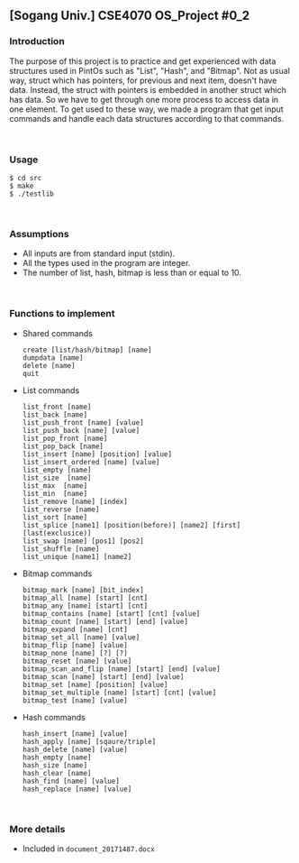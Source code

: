 ## [Sogang Univ.] CSE4070 OS_Project #0_2

### Introduction
The purpose of this project is to practice and get experienced with data structures used in PintOs such as "List", "Hash", and "Bitmap". Not as usual way, struct which has pointers, for previous and next item, doesn't have data. Instead, the struct with pointers is embedded in another struct which has data. So we have to get through one more process to access data in one element. To get used to these way, we made a program that get input commands and handle each data structures according to that commands. 

<br>

### Usage

```
$ cd src
$ make
$ ./testlib
```

<br>

### Assumptions
- All inputs are from standard input (stdin).
- All the types used in the program are integer.
- The number of list, hash, bitmap is less than or equal to 10.

<br>

### Functions to implement
* Shared commands

  ```
  create [list/hash/bitmap] [name]
  dumpdata [name]
  delete [name]
  quit
  ```

* List commands

  ```
  list_front [name]
  list_back [name]
  list_push_front [name] [value]
  list_push_back [name] [value]
  list_pop_front [name]
  list_pop_back [name]
  list_insert [name] [position] [value]
  list_insert_ordered [name] [value]
  list_empty [name]
  list_size  [name]
  list_max  [name]
  list_min  [name]
  list_remove [name] [index]
  list_reverse [name]
  list_sort [name]
  list_splice [name1] [position(before)] [name2] [first] [last(exclusice)]
  list_swap [name] [pos1] [pos2]
  list_shuffle [name]
  list_unique [name1] [name2]
  ```

* Bitmap commands

  ```
  bitmap_mark [name] [bit_index]
  bitmap_all [name] [start] [cnt]
  bitmap_any [name] [start] [cnt]
  bitmap_contains [name] [start] [cnt] [value]
  bitmap_count [name] [start] [end] [value]
  bitmap_expand [name] [cnt]
  bitmap_set_all [name] [value]
  bitmap_flip [name] [value]
  bitmap_none [name] [?] [?]
  bitmap_reset [name] [value]
  bitmap_scan_and_flip [name] [start] [end] [value]
  bitmap_scan [name] [start] [end] [value]
  bitmap_set [name] [position] [value]
  bitmap_set_multiple [name] [start] [cnt] [value]
  bitmap_test [name] [value]
  ```

* Hash commands

  ```
  hash_insert [name] [value]
  hash_apply [name] [sqaure/triple]
  hash_delete [name] [value]
  hash_empty [name]
  hash_size [name]
  hash_clear [name]
  hash_find [name] [value]
  hash_replace [name] [value]
  ```

<br>

### More details

- Included in `document_20171487.docx`
